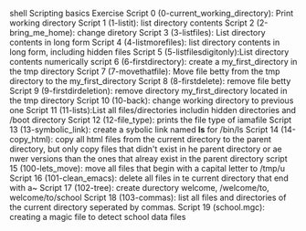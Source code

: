 shell  Scripting basics Exercise
Script 0 (0-current_working_directory): Print working directory
Script 1 (1-listit): list directory contents
Script 2 (2-bring_me_home): change diretory
Script 3 (3-listfiles): List directory contents in long form
Script 4 (4-listmorefiles): list directory contents in long form, including hidden files
Script 5 (5-listfilesdigitonly):List directory contents numerically
script 6 (6-firstdirectory): create a my_first_directory in the tmp directory
Script 7 (7-movethatfile): Move file betty from the tmp directory to the my_first_directory
Script 8 (8-firstdelete): remove file betty
Script 9 (9-firstdirdeletion): remove directory my_first_directory located in the tmp directory
Script 10 (10-back): change working directory to previous one
Script 11 (11-lists):List all files/directories includin hidden directories and /boot directory
Script 12 (12-file_type): prints the file type of iamafile
Script 13 (13-symbolic_link): create a sybolic link named __ls__ for /bin/ls
Script 14 (14-copy_html): copy all html files from the current directory to the parent directory, but only copy files that didn't exist in he parent directory or ae nwer versions than the ones that alreay exist in the parent directory
script 15 (100-lets_move): move all files that begin with a capital letter to /tmp/u
Script 16 (101-clean_emacs): delete all files in te current directory that end with a~
Script 17 (102-tree): create durectory welcome, /welcome/to, welcome/to/school
Script 18 (103-commas): list all files and directories of the current directory seperated by commas.
Script 19 (school.mgc): creating a magic file to detect school data files  
